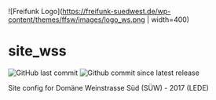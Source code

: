 ![Freifunk Logo](https://freifunk-suedwest.de/wp-content/themes/ffsw/images/logo_ws.png | width=400)

# site_wss

![GitHub last commit](https://img.shields.io/github/last-commit/ffsw/site_wss.svg?style=plastic)  ![Github commit since latest release](https://img.shields.io/github/commits-since/ffsw/site_wss/latest.svg?style=plastic)
 
	
Site config for Domäne Weinstrasse Süd (SÜW)  - 2017 (LEDE)
